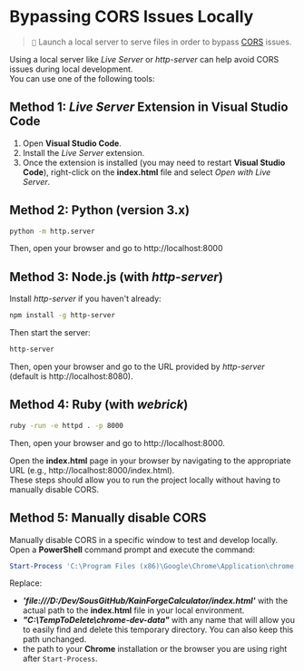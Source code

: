 # Bypassing CORS Issues Locally

> ``📝`` Launch a local server to serve files in order to bypass [CORS](https://en.wikipedia.org/wiki/Cross-origin_resource_sharing) issues.

Using a local server like *Live Server* or *http-server* can help avoid CORS issues during local development.  
You can use one of the following tools:

## Method 1: *Live Server* Extension in Visual Studio Code
1. Open **Visual Studio Code**.
2. Install the *Live Server* extension.
3. Once the extension is installed (you may need to restart **Visual Studio Code**), right-click on the **index.html** file and select *Open with Live Server*.

## Method 2: Python (version 3.x)
```bash
python -m http.server
```
Then, open your browser and go to http://localhost:8000

## Method 3: Node.js (with *http-server*)
Install *http-server* if you haven't already:
```bash
npm install -g http-server
```
Then start the server:
```bash
http-server
```
Then, open your browser and go to the URL provided by *http-server* (default is http://localhost:8080).

## Method 4: Ruby (with *webrick*)
```bash
ruby -run -e httpd . -p 8000
```
Then, open your browser and go to http://localhost:8000.

Open the **index.html** page in your browser by navigating to the appropriate URL (e.g., http://localhost:8000/index.html).  
These steps should allow you to run the project locally without having to manually disable CORS.

## Method 5: Manually disable CORS

Manually disable CORS in a specific window to test and develop locally.  
Open a **PowerShell** command prompt and execute the command:
```PowerShell
Start-Process 'C:\Program Files (x86)\Google\Chrome\Application\chrome.exe' -ArgumentList '--user-data-dir="C:\TempToDelete\chrome-dev-data"', '--disable-web-security', 'file:///D:/Dev/SousGitHub/KainForgeCalculator/index.html'
```
Replace:
- ***'file:///D:/Dev/SousGitHub/KainForgeCalculator/index.html'*** with the actual path to the **index.html** file in your local environment.
- ***"C:\TempToDelete\chrome-dev-data"*** with any name that will allow you to easily find and delete this temporary directory. You can also keep this path unchanged.
- the path to your **Chrome** installation or the browser you are using right after `Start-Process`.
